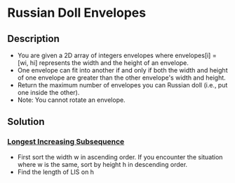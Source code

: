# Russian Doll Envelopes

## Description

* You are given a 2D array of integers envelopes where envelopes[i] = [wi, hi] represents the width and the height of an envelope.
* One envelope can fit into another if and only if both the width and height of one envelope are greater than the other envelope's width and height.
* Return the maximum number of envelopes you can Russian doll (i.e., put one inside the other).
* Note: You cannot rotate an envelope.

## Solution

### [Longest Increasing Subsequence](https://www.geeksforgeeks.org/longest-increasing-subsequence-dp-3/)

* First sort the width w in ascending order. If you encounter the situation where w is the same, sort by height h in descending order.
* Find the length of LIS on h
